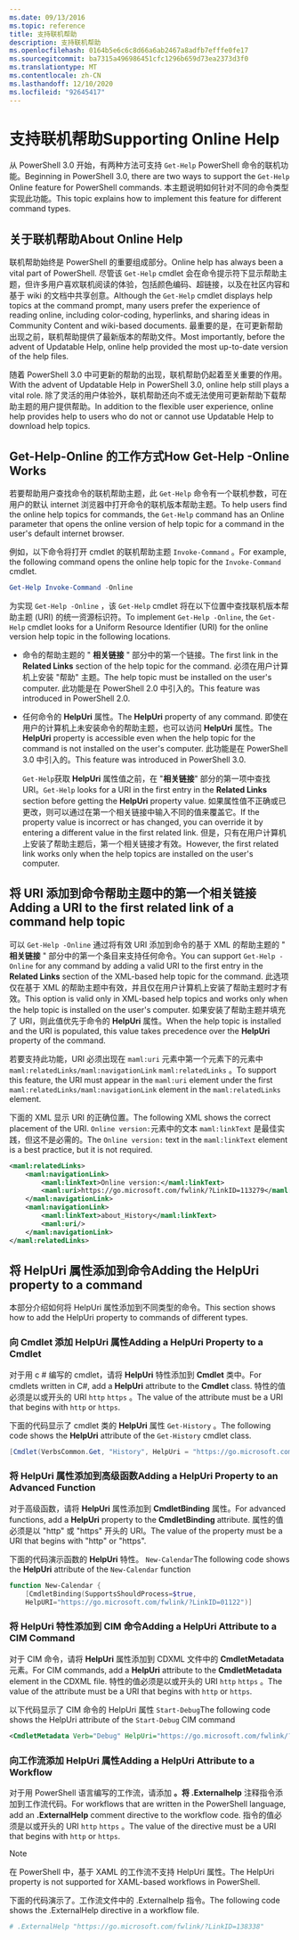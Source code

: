```yaml
---
ms.date: 09/13/2016
ms.topic: reference
title: 支持联机帮助
description: 支持联机帮助
ms.openlocfilehash: 0164b5e6c6c8d66a6ab2467a8adfb7efffe0fe17
ms.sourcegitcommit: ba7315a496986451cfc1296b659d73ea2373d3f0
ms.translationtype: MT
ms.contentlocale: zh-CN
ms.lasthandoff: 12/10/2020
ms.locfileid: "92645417"
---
```

# <a name="supporting-online-help"></a><span data-ttu-id="d22a0-103">支持联机帮助</span><span class="sxs-lookup"><span data-stu-id="d22a0-103">Supporting Online Help</span></span>

<span data-ttu-id="d22a0-104">从 PowerShell 3.0 开始，有两种方法可支持 `Get-Help` PowerShell 命令的联机功能。</span><span class="sxs-lookup"><span data-stu-id="d22a0-104">Beginning in PowerShell 3.0, there are two ways to support the `Get-Help` Online feature for PowerShell commands.</span></span> <span data-ttu-id="d22a0-105">本主题说明如何针对不同的命令类型实现此功能。</span><span class="sxs-lookup"><span data-stu-id="d22a0-105">This topic explains how to implement this feature for different command types.</span></span>

## <a name="about-online-help"></a><span data-ttu-id="d22a0-106">关于联机帮助</span><span class="sxs-lookup"><span data-stu-id="d22a0-106">About Online Help</span></span>

<span data-ttu-id="d22a0-107">联机帮助始终是 PowerShell 的重要组成部分。</span><span class="sxs-lookup"><span data-stu-id="d22a0-107">Online help has always been a vital part of PowerShell.</span></span> <span data-ttu-id="d22a0-108">尽管该 `Get-Help` cmdlet 会在命令提示符下显示帮助主题，但许多用户喜欢联机阅读的体验，包括颜色编码、超链接，以及在社区内容和基于 wiki 的文档中共享创意。</span><span class="sxs-lookup"><span data-stu-id="d22a0-108">Although the `Get-Help` cmdlet displays help topics at the command prompt, many users prefer the experience of reading online, including color-coding, hyperlinks, and sharing ideas in Community Content and wiki-based documents.</span></span> <span data-ttu-id="d22a0-109">最重要的是，在可更新帮助出现之前，联机帮助提供了最新版本的帮助文件。</span><span class="sxs-lookup"><span data-stu-id="d22a0-109">Most importantly, before the advent of Updatable Help, online help provided the most up-to-date version of the help files.</span></span>

<span data-ttu-id="d22a0-110">随着 PowerShell 3.0 中可更新的帮助的出现，联机帮助仍起着至关重要的作用。</span><span class="sxs-lookup"><span data-stu-id="d22a0-110">With the advent of Updatable Help in PowerShell 3.0, online help still plays a vital role.</span></span> <span data-ttu-id="d22a0-111">除了灵活的用户体验外，联机帮助还向不或无法使用可更新帮助下载帮助主题的用户提供帮助。</span><span class="sxs-lookup"><span data-stu-id="d22a0-111">In addition to the flexible user experience, online help provides help to users who do not or cannot use Updatable Help to download help topics.</span></span>

## <a name="how-get-help--online-works"></a><span data-ttu-id="d22a0-112">Get-Help-Online 的工作方式</span><span class="sxs-lookup"><span data-stu-id="d22a0-112">How Get-Help -Online Works</span></span>

<span data-ttu-id="d22a0-113">若要帮助用户查找命令的联机帮助主题，此 `Get-Help` 命令有一个联机参数，可在用户的默认 internet 浏览器中打开命令的联机版本帮助主题。</span><span class="sxs-lookup"><span data-stu-id="d22a0-113">To help users find the online help topics for commands, the `Get-Help` command has an Online parameter that opens the online version of help topic for a command in the user's default internet browser.</span></span>

<span data-ttu-id="d22a0-114">例如，以下命令将打开 cmdlet 的联机帮助主题 `Invoke-Command` 。</span><span class="sxs-lookup"><span data-stu-id="d22a0-114">For example, the following command opens the online help topic for the `Invoke-Command` cmdlet.</span></span>

```powershell
Get-Help Invoke-Command -Online
```

<span data-ttu-id="d22a0-115">为实现 `Get-Help -Online` ，该 `Get-Help` cmdlet 将在以下位置中查找联机版本帮助主题 (URI) 的统一资源标识符。</span><span class="sxs-lookup"><span data-stu-id="d22a0-115">To implement `Get-Help -Online`, the `Get-Help` cmdlet looks for a Uniform Resource Identifier (URI) for the online version help topic in the following locations.</span></span>

- <span data-ttu-id="d22a0-116">命令的帮助主题的 " **相关链接** " 部分中的第一个链接。</span><span class="sxs-lookup"><span data-stu-id="d22a0-116">The first link in the **Related Links** section of the help topic for the command.</span></span> <span data-ttu-id="d22a0-117">必须在用户计算机上安装 "帮助" 主题。</span><span class="sxs-lookup"><span data-stu-id="d22a0-117">The help topic must be installed on the user's computer.</span></span> <span data-ttu-id="d22a0-118">此功能是在 PowerShell 2.0 中引入的。</span><span class="sxs-lookup"><span data-stu-id="d22a0-118">This feature was introduced in PowerShell 2.0.</span></span>

- <span data-ttu-id="d22a0-119">任何命令的 **HelpUri** 属性。</span><span class="sxs-lookup"><span data-stu-id="d22a0-119">The **HelpUri** property of any command.</span></span> <span data-ttu-id="d22a0-120">即使在用户的计算机上未安装命令的帮助主题，也可以访问 **HelpUri** 属性。</span><span class="sxs-lookup"><span data-stu-id="d22a0-120">The **HelpUri** property is accessible even when the help topic for the command is not installed on the user's computer.</span></span> <span data-ttu-id="d22a0-121">此功能是在 PowerShell 3.0 中引入的。</span><span class="sxs-lookup"><span data-stu-id="d22a0-121">This feature was introduced in PowerShell 3.0.</span></span>

  <span data-ttu-id="d22a0-122">`Get-Help`获取 **HelpUri** 属性值之前，在 "**相关链接**" 部分的第一项中查找 URI。</span><span class="sxs-lookup"><span data-stu-id="d22a0-122">`Get-Help` looks for a URI in the first entry in the **Related Links** section before getting the **HelpUri** property value.</span></span> <span data-ttu-id="d22a0-123">如果属性值不正确或已更改，则可以通过在第一个相关链接中输入不同的值来覆盖它。</span><span class="sxs-lookup"><span data-stu-id="d22a0-123">If the property value is incorrect or has changed, you can override it by entering a different value in the first related link.</span></span> <span data-ttu-id="d22a0-124">但是，只有在用户计算机上安装了帮助主题后，第一个相关链接才有效。</span><span class="sxs-lookup"><span data-stu-id="d22a0-124">However, the first related link works only when the help topics are installed on the user's computer.</span></span>

## <a name="adding-a-uri-to-the-first-related-link-of-a-command-help-topic"></a><span data-ttu-id="d22a0-125">将 URI 添加到命令帮助主题中的第一个相关链接</span><span class="sxs-lookup"><span data-stu-id="d22a0-125">Adding a URI to the first related link of a command help topic</span></span>

<span data-ttu-id="d22a0-126">可以 `Get-Help -Online` 通过将有效 URI 添加到命令的基于 XML 的帮助主题的 " **相关链接** " 部分中的第一个条目来支持任何命令。</span><span class="sxs-lookup"><span data-stu-id="d22a0-126">You can support `Get-Help -Online` for any command by adding a valid URI to the first entry in the **Related Links** section of the XML-based help topic for the command.</span></span> <span data-ttu-id="d22a0-127">此选项仅在基于 XML 的帮助主题中有效，并且仅在用户计算机上安装了帮助主题时才有效。</span><span class="sxs-lookup"><span data-stu-id="d22a0-127">This option is valid only in XML-based help topics and works only when the help topic is installed on the user's computer.</span></span> <span data-ttu-id="d22a0-128">如果安装了帮助主题并填充了 URI，则此值优先于命令的 **HelpUri** 属性。</span><span class="sxs-lookup"><span data-stu-id="d22a0-128">When the help topic is installed and the URI is populated, this value takes precedence over the **HelpUri** property of the command.</span></span>

<span data-ttu-id="d22a0-129">若要支持此功能，URI 必须出现在 `maml:uri` 元素中第一个元素下的元素中 `maml:relatedLinks/maml:navigationLink` `maml:relatedLinks` 。</span><span class="sxs-lookup"><span data-stu-id="d22a0-129">To support this feature, the URI must appear in the `maml:uri` element under the first `maml:relatedLinks/maml:navigationLink` element in the `maml:relatedLinks` element.</span></span>

<span data-ttu-id="d22a0-130">下面的 XML 显示 URI 的正确位置。</span><span class="sxs-lookup"><span data-stu-id="d22a0-130">The following XML shows the correct placement of the URI.</span></span> <span data-ttu-id="d22a0-131">`Online version:`元素中的文本 `maml:linkText` 是最佳实践，但这不是必需的。</span><span class="sxs-lookup"><span data-stu-id="d22a0-131">The `Online version:` text in the `maml:linkText` element is a best practice, but it is not required.</span></span>

```xml
<maml:relatedLinks>
    <maml:navigationLink>
        <maml:linkText>Online version:</maml:linkText>
        <maml:uri>https://go.microsoft.com/fwlink/?LinkID=113279</maml:uri>
    </maml:navigationLink>
    <maml:navigationLink>
        <maml:linkText>about_History</maml:linkText>
        <maml:uri/>
    </maml:navigationLink>
</maml:relatedLinks>
```

## <a name="adding-the-helpuri-property-to-a-command"></a><span data-ttu-id="d22a0-132">将 HelpUri 属性添加到命令</span><span class="sxs-lookup"><span data-stu-id="d22a0-132">Adding the HelpUri property to a command</span></span>

<span data-ttu-id="d22a0-133">本部分介绍如何将 HelpUri 属性添加到不同类型的命令。</span><span class="sxs-lookup"><span data-stu-id="d22a0-133">This section shows how to add the HelpUri property to commands of different types.</span></span>

### <a name="adding-a-helpuri-property-to-a-cmdlet"></a><span data-ttu-id="d22a0-134">向 Cmdlet 添加 HelpUri 属性</span><span class="sxs-lookup"><span data-stu-id="d22a0-134">Adding a HelpUri Property to a Cmdlet</span></span>

<span data-ttu-id="d22a0-135">对于用 c # 编写的 cmdlet，请将 **HelpUri** 特性添加到 **Cmdlet** 类中。</span><span class="sxs-lookup"><span data-stu-id="d22a0-135">For cmdlets written in C#, add a **HelpUri** attribute to the **Cmdlet** class.</span></span> <span data-ttu-id="d22a0-136">特性的值必须是以或开头的 URI `http` `https` 。</span><span class="sxs-lookup"><span data-stu-id="d22a0-136">The value of the attribute must be a URI that begins with `http` or `https`.</span></span>

<span data-ttu-id="d22a0-137">下面的代码显示了 cmdlet 类的 **HelpUri** 属性 `Get-History` 。</span><span class="sxs-lookup"><span data-stu-id="d22a0-137">The following code shows the **HelpUri** attribute of the `Get-History` cmdlet class.</span></span>

```csharp
[Cmdlet(VerbsCommon.Get, "History", HelpUri = "https://go.microsoft.com/fwlink/?LinkID=001122")]
```

### <a name="adding-a-helpuri-property-to-an-advanced-function"></a><span data-ttu-id="d22a0-138">将 HelpUri 属性添加到高级函数</span><span class="sxs-lookup"><span data-stu-id="d22a0-138">Adding a HelpUri Property to an Advanced Function</span></span>

<span data-ttu-id="d22a0-139">对于高级函数，请将 **HelpUri** 属性添加到 **CmdletBinding** 属性。</span><span class="sxs-lookup"><span data-stu-id="d22a0-139">For advanced functions, add a **HelpUri** property to the **CmdletBinding** attribute.</span></span> <span data-ttu-id="d22a0-140">属性的值必须是以 "http" 或 "https" 开头的 URI。</span><span class="sxs-lookup"><span data-stu-id="d22a0-140">The value of the property must be a URI that begins with "http" or "https".</span></span>

<span data-ttu-id="d22a0-141">下面的代码演示函数的 **HelpUri** 特性。 `New-Calendar`</span><span class="sxs-lookup"><span data-stu-id="d22a0-141">The following code shows the **HelpUri** attribute of the `New-Calendar` function</span></span>

```powershell
function New-Calendar {
    [CmdletBinding(SupportsShouldProcess=$true,
    HelpURI="https://go.microsoft.com/fwlink/?LinkID=01122")]
```

### <a name="adding-a-helpuri-attribute-to-a-cim-command"></a><span data-ttu-id="d22a0-142">将 HelpUri 特性添加到 CIM 命令</span><span class="sxs-lookup"><span data-stu-id="d22a0-142">Adding a HelpUri Attribute to a CIM Command</span></span>

<span data-ttu-id="d22a0-143">对于 CIM 命令，请将 **HelpUri** 属性添加到 CDXML 文件中的 **CmdletMetadata** 元素。</span><span class="sxs-lookup"><span data-stu-id="d22a0-143">For CIM commands, add a **HelpUri** attribute to the **CmdletMetadata** element in the CDXML file.</span></span>
<span data-ttu-id="d22a0-144">特性的值必须是以或开头的 URI `http` `https` 。</span><span class="sxs-lookup"><span data-stu-id="d22a0-144">The value of the attribute must be a URI that begins with `http` or `https`.</span></span>

<span data-ttu-id="d22a0-145">以下代码显示了 CIM 命令的 HelpUri 属性 `Start-Debug`</span><span class="sxs-lookup"><span data-stu-id="d22a0-145">The following code shows the HelpUri attribute of the `Start-Debug` CIM command</span></span>

```xml
<CmdletMetadata Verb="Debug" HelpUri="https://go.microsoft.com/fwlink/?LinkID=001122"/>
```

### <a name="adding-a-helpuri-attribute-to-a-workflow"></a><span data-ttu-id="d22a0-146">向工作流添加 HelpUri 属性</span><span class="sxs-lookup"><span data-stu-id="d22a0-146">Adding a HelpUri Attribute to a Workflow</span></span>

<span data-ttu-id="d22a0-147">对于用 PowerShell 语言编写的工作流，请添加 **。将 .Externalhelp** 注释指令添加到工作流代码。</span><span class="sxs-lookup"><span data-stu-id="d22a0-147">For workflows that are written in the PowerShell language, add an **.ExternalHelp** comment directive to the workflow code.</span></span> <span data-ttu-id="d22a0-148">指令的值必须是以或开头的 URI `http` `https` 。</span><span class="sxs-lookup"><span data-stu-id="d22a0-148">The value of the directive must be a URI that begins with `http` or `https`.</span></span>

> [!NOTE]
> <span data-ttu-id="d22a0-149">在 PowerShell 中，基于 XAML 的工作流不支持 HelpUri 属性。</span><span class="sxs-lookup"><span data-stu-id="d22a0-149">The HelpUri property is not supported for XAML-based workflows in PowerShell.</span></span>

<span data-ttu-id="d22a0-150">下面的代码演示了。工作流文件中的 .Externalhelp 指令。</span><span class="sxs-lookup"><span data-stu-id="d22a0-150">The following code shows the .ExternalHelp directive in a workflow file.</span></span>

```powershell
# .ExternalHelp "https://go.microsoft.com/fwlink/?LinkID=138338"
```
